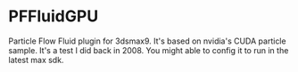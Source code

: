 # PFFluidGPU
Particle Flow Fluid plugin for 3dsmax9. It's based on nvidia's CUDA particle sample.
It's a test I did back in 2008. You might able to config it to run in the latest max sdk.
